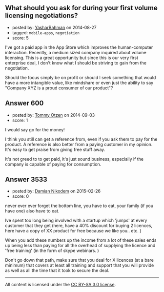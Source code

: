 ## What should you ask for during your first volume licensing negotiations?

- posted by: [YasharBahman](https://stackexchange.com/users/1301760/yasharbahman) on 2014-08-27
- tagged: `mobile-apps`, `negotiation`
- score: 5

<p>I've got a paid app in the App Store which improves the human-computer interaction. Recently, a medium sized company inquired about volume licensing. This is a great opportunity but since this is our very first enterprise deal, I don't know what I should be striving to gain from the negotiation.</p>

<p>Should the focus simply be on profit or should I seek something that would have a more intangible value, like mindshare or even just the ability to say "Company XYZ is a proud consumer of our product"?</p>



## Answer 600

- posted by: [Tommy Otzen](https://stackexchange.com/users/4026382/tommy-otzen) on 2014-09-03
- score: 1

<p>I would say go for the money!</p>

<p>I think you still can get a reference from, even if you ask them to pay for the product. A reference is also better from a paying customer in my opinion. It's easy to get praise from giving free stuff away.</p>

<p>It's not greed to to get paid, it's just sound business, especially if the company is capable of paying for consumption.</p>



## Answer 3533

- posted by: [Damian Nikodem](https://stackexchange.com/users/5680848/damian-nikodem) on 2015-02-26
- score: 0

<p>never ever ever forget the bottom line, you have to eat, your family (if you have one) also have to eat. </p>

<p>Ive spent too long being involved with a startup which 'jumps' at every customer that they get (here, have a 40% discount for buying 2 licences, here have a copy of XX product for free because we like you.. etc. ) </p>

<p>When you add these numbers up the income from a lot of these sales ends up being less than paying for all the overhead of supplying the licence and 'free training' (in the form of skype webinars. ) </p>

<p>Don't go down that path, make sure that you deal for X licences (at a bare minimum) that covers at least all training and support that you will provide as well as all the time that it took to secure the deal. </p>




---

All content is licensed under the [CC BY-SA 3.0 license](https://creativecommons.org/licenses/by-sa/3.0/).
